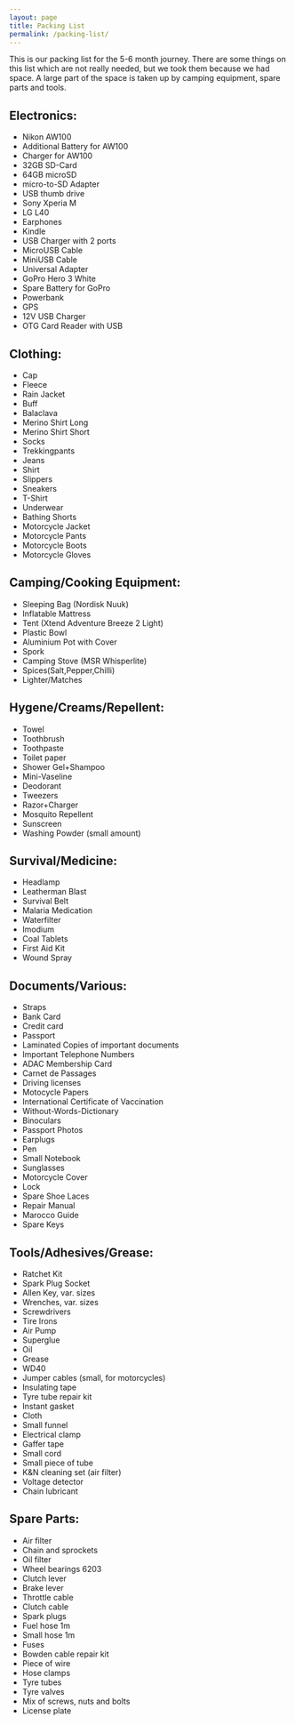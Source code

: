 ```yaml
---
layout: page
title: Packing List
permalink: /packing-list/
---
```

This is our packing list for the 5-6 month journey.
There are some things on this list which are not really needed, but we took them because we had space.
A large part of the space is taken up by camping equipment, spare parts and tools.

## Electronics:


* Nikon AW100
* Additional Battery for AW100
* Charger for AW100
* 32GB SD-Card
* 64GB microSD
* micro-to-SD Adapter
* USB thumb drive
* Sony Xperia M
* LG L40
* Earphones
* Kindle
* USB Charger with 2 ports
* MicroUSB Cable
* MiniUSB Cable
* Universal Adapter
* GoPro Hero 3 White
* Spare Battery for GoPro
* Powerbank
* GPS
* 12V USB Charger
* OTG Card Reader with USB

## Clothing:


* Cap
* Fleece
* Rain Jacket
* Buff
* Balaclava
* Merino Shirt Long
* Merino Shirt Short
* Socks
* Trekkingpants
* Jeans
* Shirt
* Slippers
* Sneakers
* T-Shirt
* Underwear
* Bathing Shorts
* Motorcycle Jacket
* Motorcycle Pants
* Motorcycle Boots
* Motorcycle Gloves

## Camping/Cooking Equipment:


* Sleeping Bag (Nordisk Nuuk)
* Inflatable Mattress
* Tent (Xtend Adventure Breeze 2 Light)
* Plastic Bowl
* Aluminium Pot with Cover
* Spork
* Camping Stove (MSR Whisperlite)
* Spices(Salt,Pepper,Chilli)
* Lighter/Matches

## Hygene/Creams/Repellent:


* Towel
* Toothbrush
* Toothpaste
* Toilet paper
* Shower Gel+Shampoo
* Mini-Vaseline
* Deodorant
* Tweezers
* Razor+Charger
* Mosquito Repellent
* Sunscreen
* Washing Powder (small amount)

## Survival/Medicine:


* Headlamp
* Leatherman Blast
* Survival Belt
* Malaria Medication
* Waterfilter
* Imodium
* Coal Tablets
* First Aid Kit
* Wound Spray
 
## Documents/Various:


* Straps
* Bank Card
* Credit card
* Passport
* Laminated Copies of important documents
* Important Telephone Numbers
* ADAC Membership Card
* Carnet de Passages
* Driving licenses
* Motocycle Papers
* International Certificate of Vaccination
* Without-Words-Dictionary
* Binoculars
* Passport Photos
* Earplugs
* Pen
* Small Notebook
* Sunglasses
* Motorcycle Cover
* Lock
* Spare Shoe Laces
* Repair Manual
* Marocco Guide
* Spare Keys

## Tools/Adhesives/Grease:


* Ratchet Kit
* Spark Plug Socket
* Allen Key, var. sizes
* Wrenches, var. sizes
* Screwdrivers
* Tire Irons
* Air Pump
* Superglue
* Oil
* Grease
* WD40
* Jumper cables (small, for motorcycles)
* Insulating tape
* Tyre tube repair kit
* Instant gasket
* Cloth
* Small funnel
* Electrical clamp
* Gaffer tape
* Small cord
* Small piece of tube
* K&N cleaning set (air filter)
* Voltage detector
* Chain lubricant

## Spare Parts:


* Air filter
* Chain and sprockets
* Oil filter
* Wheel bearings 6203
* Clutch lever
* Brake lever
* Throttle cable
* Clutch cable
* Spark plugs
* Fuel hose 1m
* Small hose 1m
* Fuses
* Bowden cable repair kit
* Piece of wire
* Hose clamps
* Tyre tubes
* Tyre valves
* Mix of screws, nuts and bolts
* License plate